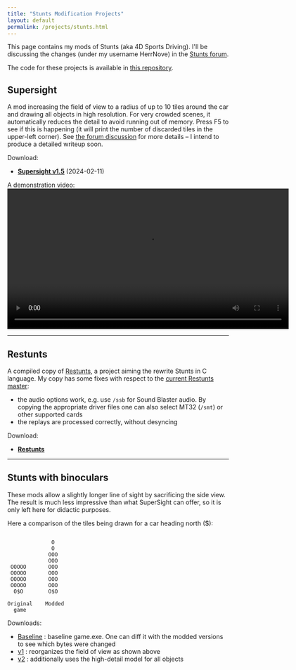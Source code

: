 ```yaml
---
title: "Stunts Modification Projects"
layout: default
permalink: /projects/stunts.html
---
```


This page contains my mods of Stunts (aka 4D Sports Driving). I'll be discussing the changes (under my username HerrNove) in the [Stunts forum](https://forum.stunts.hu/index.php?board=90.0).

The code for these projects is available in [this repository](https://github.com/AlbertoMarnetto/restunts).

## Supersight

A mod increasing the field of view to a radius of up to 10 tiles around the car and drawing all objects in high resolution. For very crowded scenes, it automatically reduces the detail to avoid running out of memory. Press F5 to see if this is happening (it will print the number of discarded tiles in the upper-left corner). See [the forum discussion](https://forum.stunts.hu/index.php?topic=4400.msg96441#msg96441) for more details – I intend to produce a detailed writeup soon.

Download:
* <b>[Supersight v1.5](/assets/stunts/RESTUNTS-10a1e10.EXE)</b> (2024-02-11)

A demonstration video:
<video controls width="640">
  <source src="/assets/stunts/stunts--282ARG.mp4" />
  <!-- ffmpeg -i *.mkv(om[1]) -vf "crop=639:399:0:0" -c:a mp3 stunts--282ARG-3.mp4 -->
</video>

---

## Restunts

A compiled copy of [Restunts](https://wiki.stunts.hu/wiki/Restunts), a project aiming the rewrite Stunts in C language. My copy has some fixes with respect to the [current Restunts master](https://bitbucket.org/dreadnaut/restunts/src/master/):

* the audio options work, e.g. use `/ssb` for Sound Blaster audio. By copying the appropriate driver files one can also select MT32 (`/smt`) or other supported cards
* the replays are processed correctly, without desyncing

Download:

* <b>[Restunts](/assets/stunts/RESTUNTS-ab5cfab.EXE)</b>

---

## Stunts with binoculars

These mods allow a slightly longer line of sight by sacrificing the side view. The result is much less impressive than what SuperSight can offer, so it is only left here for didactic purposes.

Here a comparison of the tiles being drawn for a car heading north ($):

```

              O
              O
             OOO
             OOO
 OOOOO       OOO
 OOOOO       OOO
 OOOOO       OOO
 OOOOO       OOO
  O$O        O$O

Original    Modded
  game

```

Downloads:

* [Baseline](/assets/stunts/game.exe) : baseline game.exe. One can diff it with the modded versions to see which bytes were changed
* [v1](/assets/stunts/gamebino.v1.exe) : reorganizes the field of view as shown above
* [v2](/assets/stunts/gamebino.v2.exe) : additionally uses the high-detail model for all objects




